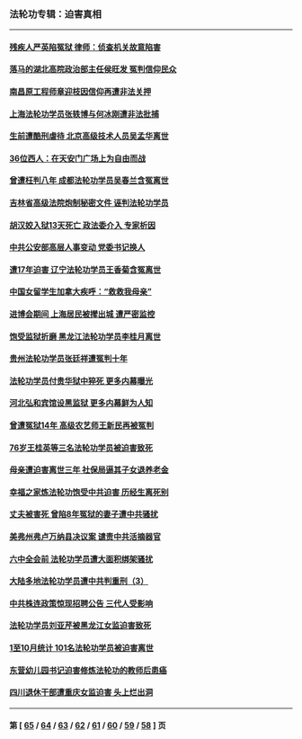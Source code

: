 ### 法轮功专辑：迫害真相
---
#### [残疾人严英陷冤狱 律师：侦查机关故意陷害](../../pages/nf4379/n13396140.md?11260430) 
#### [落马的湖北高院政治部主任侯旺发 冤判信仰民众](../../pages/nf4379/n13393338.md?11260430) 
#### [南昌原工程师章迎枝因信仰再遭非法关押](../../pages/nf4379/n13391753.md?11260430) 
#### [上海法轮功学员张轶博与何冰刚遭非法批捕](../../pages/nf4379/n13386352.md?11260430) 
#### [生前遭酷刑虐待 北京高级技术人员吴孟华离世](../../pages/nf4379/n13389366.md?11260430) 
#### [36位西人：在天安门广场上为自由而战](../../pages/nf4379/n13390029.md?11260430) 
#### [曾遭枉判八年 成都法轮功学员吴春兰含冤离世](../../pages/nf4379/n13389091.md?11260430) 
#### [吉林省高级法院炮制秘密文件 诬判法轮功学员](../../pages/nf4379/n13386693.md?11260430) 
#### [胡汉姣入狱13天死亡 政法委介入 专家析因](../../pages/nf4379/n13388004.md?11260430) 
#### [中共公安部高层人事变动 党委书记换人](../../pages/nf4379/n13387129.md?11260430) 
#### [遭17年迫害 辽宁法轮功学员王香菊含冤离世](../../pages/nf4379/n13384484.md?11260430) 
#### [中国女留学生加拿大疾呼：“救救我母亲”](../../pages/nf4379/n13385264.md?11260430) 
#### [进博会期间 上海居民被撵出城 遭严密监控](../../pages/nf4379/n13385048.md?11260430) 
#### [饱受监狱折磨 黑龙江法轮功学员李桂月离世](../../pages/nf4379/n13383886.md?11260430) 
#### [贵州法轮功学员张廷祥遭冤判十年](../../pages/nf4379/n13382182.md?11260430) 
#### [法轮功学员付贵华狱中猝死 更多内幕曝光](../../pages/nf4379/n13381637.md?11260430) 
#### [河北弘和宾馆设黑监狱 更多内幕鲜为人知](../../pages/nf4379/n13380687.md?11260430) 
#### [曾遭冤狱14年 高级农艺师王新民再被冤判](../../pages/nf4379/n13379932.md?11260430) 
#### [76岁王桂英等三名法轮功学员被迫害致死](../../pages/nf4379/n13379414.md?11260430) 
#### [母亲遭迫害离世三年 社保局逼其子女退养老金](../../pages/nf4379/n13377537.md?11260430) 
#### [幸福之家炼法轮功饱受中共迫害 历经生离死别](../../pages/nf4379/n13377039.md?11260430) 
#### [丈夫被害死 曾陷8年冤狱的妻子遭中共骚扰](../../pages/nf4379/n13367791.md?11260430) 
#### [美弗州弗卢万纳县决议案 谴责中共活摘器官](../../pages/nf4379/n13375911.md?11260430) 
#### [六中全会前 法轮功学员遭大面积绑架骚扰](../../pages/nf4379/n13375690.md?11260430) 
#### [大陆多地法轮功学员遭中共判重刑（3）](../../pages/nf4379/n13374324.md?11260430) 
#### [中共株连政策惊现招聘公告 三代人受影响](../../pages/nf4379/n13330731.md?11260430) 
#### [法轮功学员刘亚芹被黑龙江女监迫害致死](../../pages/nf4379/n13370209.md?11260430) 
#### [1至10月统计 101名法轮功学员被迫害离世](../../pages/nf4379/n13369752.md?11260430) 
#### [东营幼儿园书记迫害修炼法轮功的教师后患癌](../../pages/nf4379/n13365505.md?11260430) 
#### [四川退休干部遭重庆女监迫害 头上烂出洞](../../pages/nf4379/n13367312.md?11260430) 

---
#### 第 [ [65](./65.md?11260430) / [64](./64.md?11260430) / [63](./63.md?11260430) / [62](./62.md?11260430) / [61](./61.md?11260430) / [60](./60.md?11260430) / [59](./59.md?11260430) / [58](./58.md?11260430) ] 页
